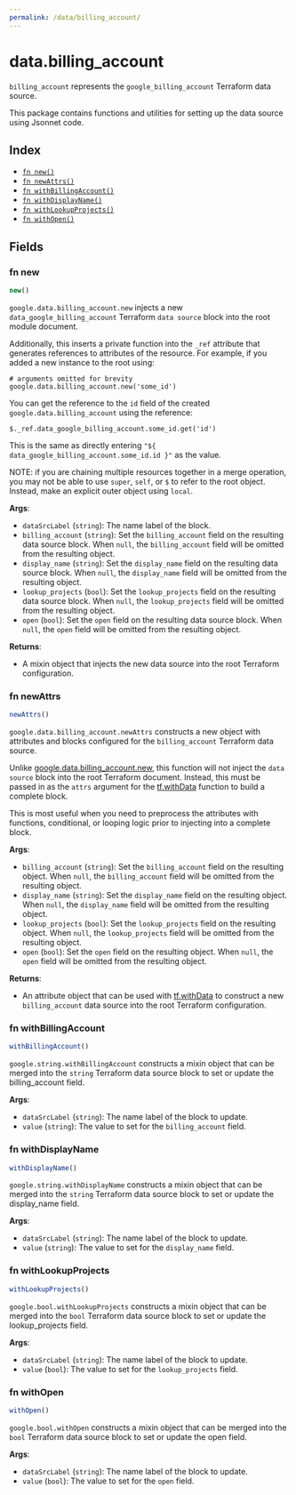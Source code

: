 ```yaml
---
permalink: /data/billing_account/
---
```


# data.billing_account

`billing_account` represents the `google_billing_account` Terraform data source.



This package contains functions and utilities for setting up the data source using Jsonnet code.


## Index

* [`fn new()`](#fn-new)
* [`fn newAttrs()`](#fn-newattrs)
* [`fn withBillingAccount()`](#fn-withbillingaccount)
* [`fn withDisplayName()`](#fn-withdisplayname)
* [`fn withLookupProjects()`](#fn-withlookupprojects)
* [`fn withOpen()`](#fn-withopen)

## Fields

### fn new

```ts
new()
```


`google.data.billing_account.new` injects a new `data_google_billing_account` Terraform `data source`
block into the root module document.

Additionally, this inserts a private function into the `_ref` attribute that generates references to attributes of the
resource. For example, if you added a new instance to the root using:

    # arguments omitted for brevity
    google.data.billing_account.new('some_id')

You can get the reference to the `id` field of the created `google.data.billing_account` using the reference:

    $._ref.data_google_billing_account.some_id.get('id')

This is the same as directly entering `"${ data_google_billing_account.some_id.id }"` as the value.

NOTE: if you are chaining multiple resources together in a merge operation, you may not be able to use `super`, `self`,
or `$` to refer to the root object. Instead, make an explicit outer object using `local`.

**Args**:
  - `dataSrcLabel` (`string`): The name label of the block.
  - `billing_account` (`string`): Set the `billing_account` field on the resulting data source block. When `null`, the `billing_account` field will be omitted from the resulting object.
  - `display_name` (`string`): Set the `display_name` field on the resulting data source block. When `null`, the `display_name` field will be omitted from the resulting object.
  - `lookup_projects` (`bool`): Set the `lookup_projects` field on the resulting data source block. When `null`, the `lookup_projects` field will be omitted from the resulting object.
  - `open` (`bool`): Set the `open` field on the resulting data source block. When `null`, the `open` field will be omitted from the resulting object.

**Returns**:
- A mixin object that injects the new data source into the root Terraform configuration.


### fn newAttrs

```ts
newAttrs()
```


`google.data.billing_account.newAttrs` constructs a new object with attributes and blocks configured for the `billing_account`
Terraform data source.

Unlike [google.data.billing_account.new](#fn-new), this function will not inject the `data source`
block into the root Terraform document. Instead, this must be passed in as the `attrs` argument for the
[tf.withData](https://github.com/tf-libsonnet/core/tree/main/docs#fn-withdata) function to build a complete block.

This is most useful when you need to preprocess the attributes with functions, conditional, or looping logic prior to
injecting into a complete block.

**Args**:
  - `billing_account` (`string`): Set the `billing_account` field on the resulting object. When `null`, the `billing_account` field will be omitted from the resulting object.
  - `display_name` (`string`): Set the `display_name` field on the resulting object. When `null`, the `display_name` field will be omitted from the resulting object.
  - `lookup_projects` (`bool`): Set the `lookup_projects` field on the resulting object. When `null`, the `lookup_projects` field will be omitted from the resulting object.
  - `open` (`bool`): Set the `open` field on the resulting object. When `null`, the `open` field will be omitted from the resulting object.

**Returns**:
  - An attribute object that can be used with [tf.withData](https://github.com/tf-libsonnet/core/tree/main/docs#fn-withdata) to construct a new `billing_account` data source into the root Terraform configuration.


### fn withBillingAccount

```ts
withBillingAccount()
```

`google.string.withBillingAccount` constructs a mixin object that can be merged into the `string`
Terraform data source block to set or update the billing_account field.



**Args**:
  - `dataSrcLabel` (`string`): The name label of the block to update.
  - `value` (`string`): The value to set for the `billing_account` field.


### fn withDisplayName

```ts
withDisplayName()
```

`google.string.withDisplayName` constructs a mixin object that can be merged into the `string`
Terraform data source block to set or update the display_name field.



**Args**:
  - `dataSrcLabel` (`string`): The name label of the block to update.
  - `value` (`string`): The value to set for the `display_name` field.


### fn withLookupProjects

```ts
withLookupProjects()
```

`google.bool.withLookupProjects` constructs a mixin object that can be merged into the `bool`
Terraform data source block to set or update the lookup_projects field.



**Args**:
  - `dataSrcLabel` (`string`): The name label of the block to update.
  - `value` (`bool`): The value to set for the `lookup_projects` field.


### fn withOpen

```ts
withOpen()
```

`google.bool.withOpen` constructs a mixin object that can be merged into the `bool`
Terraform data source block to set or update the open field.



**Args**:
  - `dataSrcLabel` (`string`): The name label of the block to update.
  - `value` (`bool`): The value to set for the `open` field.
